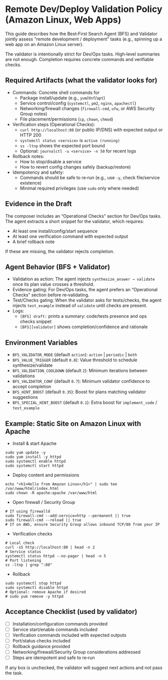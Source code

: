 # Remote Dev/Deploy Validation Policy (Amazon Linux, Web Apps)

This guide describes how the Best‑First Search Agent (BFS) and Validator jointly assess “remote development / deployment” tasks (e.g., spinning up a web app on an Amazon Linux server).

The validator is intentionally strict for Dev/Ops tasks. High‑level summaries are not enough. Completion requires concrete commands and verifiable checks.

## Required Artifacts (what the validator looks for)

- Commands: Concrete shell commands for
  - Package install/update (e.g., `yum`/`dnf`/`apt`)
  - Service control/config (`systemctl`, `pm2`, `nginx`, `apachectl`)
  - Networking/firewall changes (`firewall-cmd`, `ufw`, or AWS Security Group notes)
  - File placement/permissions (`cp`, `chown`, `chmod`)
- Verification steps (Operational Checks):
  - `curl http://localhost:80` (or public IP/DNS) with expected output or HTTP 200
  - `systemctl status <service>` is `active (running)`
  - `ss -ltnp` shows the expected port bound
  - Optional: `journalctl -u <service> -n 50` for recent logs
- Rollback notes:
  - How to stop/disable a service
  - How to revert config changes safely (backup/restore)
- Idempotency and safety:
  - Commands should be safe to re‑run (e.g., use `-y`, check file/service existence)
  - Minimal required privileges (use `sudo` only where needed)

## Evidence in the Draft

The composer includes an “Operational Checks” section for Dev/Ops tasks. The agent extracts a short snippet for the validator, which requires:

- At least one install/config/start sequence
- At least one verification command with expected output
- A brief rollback note

If these are missing, the validator rejects completion.

## Agent Behavior (BFS + Validator)

- Validation as action: The agent injects `synthesize_answer → validate` once its plan value crosses a threshold.
- Evidence gating: For Dev/Ops tasks, the agent prefers an “Operational Checks” section before re‑validating.
- Test/Checks gating: When the validator asks for tests/checks, the agent injects `test_example` instead of `validate` until checks are present.
- Logs:
  - `[BFS] draft:` prints a summary: code/tests presence and ops checks snippet
  - `[BFS][validator]` shows completion/confidence and rationale

## Environment Variables

- `BFS_VALIDATOR_MODE` (default `action`): `action` | `periodic` | `both`
- `BFS_VALUE_TRIGGER` (default `0.8`): Value threshold to schedule synthesize/validate
- `BFS_VALIDATION_COOLDOWN` (default `2`): Minimum iterations between validations
- `BFS_VALIDATOR_CONF` (default `0.7`): Minimum validator confidence to accept completion
- `BFS_HINT_BOOST` (default `0.35`): Boost for plans matching validator suggestions
- `BFS_SPECIAL_HINT_BOOST` (default `0.1`): Extra boost for `implement_code` / `test_example`

## Example: Static Site on Amazon Linux with Apache

- Install & start Apache
```
sudo yum update -y
sudo yum install -y httpd
sudo systemctl enable httpd
sudo systemctl start httpd
```
- Deploy content and permissions
```
echo "<h1>Hello from Amazon Linux</h1>" | sudo tee /var/www/html/index.html
sudo chown -R apache:apache /var/www/html
```
- Open firewall / Security Group
```
# If using firewalld
sudo firewall-cmd --add-service=http --permanent || true
sudo firewall-cmd --reload || true
# If on AWS, ensure Security Group allows inbound TCP/80 from your IP
```
- Verification checks
```
# Local check
curl -sS http://localhost:80 | head -n 2
# Service status
systemctl status httpd --no-pager | head -n 5
# Port listening
ss -ltnp | grep ":80"
```
- Rollback
```
sudo systemctl stop httpd
sudo systemctl disable httpd
# Optional: remove Apache if desired
# sudo yum remove -y httpd
```

## Acceptance Checklist (used by validator)

- [ ] Installation/configuration commands provided
- [ ] Service start/enable commands included
- [ ] Verification commands included with expected outputs
- [ ] Port/status checks included
- [ ] Rollback guidance provided
- [ ] Networking/firewall/Security Group considerations addressed
- [ ] Steps are idempotent and safe to re‑run

If any box is unchecked, the validator will suggest next actions and not pass the task.

